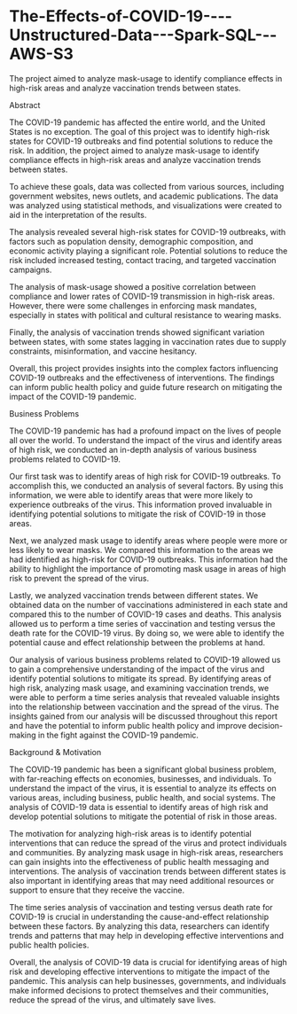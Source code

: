 # The-Effects-of-COVID-19----Unstructured-Data---Spark-SQL---AWS-S3
The project aimed to analyze mask-usage to identify compliance effects in high-risk areas and analyze vaccination trends between states.

Abstract

The COVID-19 pandemic has affected the entire world, and the United States is no exception. The goal of this project was to identify high-risk states for COVID-19 outbreaks and find potential solutions to reduce the risk. In addition, the project aimed to analyze mask-usage to identify compliance effects in high-risk areas and analyze vaccination trends between states.

To achieve these goals, data was collected from various sources, including government websites, news outlets, and academic publications. The data was analyzed using statistical methods, and visualizations were created to aid in the interpretation of the results.

The analysis revealed several high-risk states for COVID-19 outbreaks, with factors such as population density, demographic composition, and economic activity playing a significant role. Potential solutions to reduce the risk included increased testing, contact tracing, and targeted vaccination campaigns.

The analysis of mask-usage showed a positive correlation between compliance and lower rates of COVID-19 transmission in high-risk areas. However, there were some challenges in enforcing mask mandates, especially in states with political and cultural resistance to wearing masks.

Finally, the analysis of vaccination trends showed significant variation between states, with some states lagging in vaccination rates due to supply constraints, misinformation, and vaccine hesitancy.

Overall, this project provides insights into the complex factors influencing COVID-19 outbreaks and the effectiveness of interventions. The findings can inform public health policy and guide future research on mitigating the impact of the COVID-19 pandemic.

Business Problems

The COVID-19 pandemic has had a profound impact on the lives of people all over the world. To understand the impact of the virus and identify areas of high risk, we conducted an in-depth analysis of various business problems related to COVID-19.

Our first task was to identify areas of high risk for COVID-19 outbreaks. To accomplish this, we conducted an analysis of several factors. By using this information, we were able to identify areas that were more likely to experience outbreaks of the virus. This information proved invaluable in identifying potential solutions to mitigate the risk of COVID-19 in those areas.

Next, we analyzed mask usage to identify areas where people were more or less likely to wear masks. We compared this information to the areas we had identified as high-risk for COVID-19 outbreaks. This information had the ability to highlight the importance of promoting mask usage in areas of high risk to prevent the spread of the virus.

Lastly, we analyzed vaccination trends between different states. We obtained data on the number of vaccinations administered in each state and compared this to the number of COVID-19 cases and deaths. This analysis allowed us to perform a time series of vaccination and testing versus the death rate for the COVID-19 virus. By doing so, we were able to identify the potential cause and effect relationship between the problems at hand.

Our analysis of various business problems related to COVID-19 allowed us to gain a comprehensive understanding of the impact of the virus and identify potential solutions to mitigate its spread. By identifying areas of high risk, analyzing mask usage, and examining vaccination trends, we were able to perform a time series analysis that revealed valuable insights into the relationship between vaccination and the spread of the virus. The insights gained from our analysis will be discussed throughout this report and have the potential to inform public health policy and improve decision-making in the fight against the COVID-19 pandemic.

Background & Motivation

The COVID-19 pandemic has been a significant global business problem, with far-reaching effects on economies, businesses, and individuals. To understand the impact of the virus, it is essential to analyze its effects on various areas, including business, public health, and social systems. The analysis of COVID-19 data is essential to identify areas of high risk and develop potential solutions to mitigate the potential of risk in those areas.

The motivation for analyzing high-risk areas is to identify potential interventions that can reduce the spread of the virus and protect individuals and communities. By analyzing mask usage in high-risk areas, researchers can gain insights into the effectiveness of public health messaging and interventions. The analysis of vaccination trends between different states is also important in identifying areas that may need additional resources or support to ensure that they receive the vaccine.

The time series analysis of vaccination and testing versus death rate for COVID-19 is crucial in understanding the cause-and-effect relationship between these factors. By analyzing this data, researchers can identify trends and patterns that may help in developing effective interventions and public health policies.

Overall, the analysis of COVID-19 data is crucial for identifying areas of high risk and developing effective interventions to mitigate the impact of the pandemic. This analysis can help businesses, governments, and individuals make informed decisions to protect themselves and their communities, reduce the spread of the virus, and ultimately save lives.






